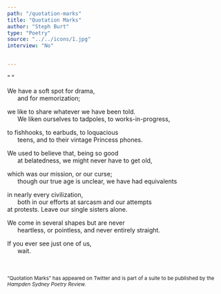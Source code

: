```yaml
---
path: "/quotation-marks"
title: "Quotation Marks"
author: "Steph Burt"
type: "Poetry"
source: "../../icons/1.jpg"
interview: "No"


---
```


“ ”


We have a soft spot for drama,<br />
&nbsp;&nbsp;&nbsp;&nbsp;&nbsp;&nbsp;and for memorization;

we like to share whatever we have been told.<br />
&nbsp;&nbsp;&nbsp;&nbsp;&nbsp;&nbsp;We liken ourselves to tadpoles, to works-in-progress,

to fishhooks, to earbuds, to loquacious<br />
&nbsp;&nbsp;&nbsp;&nbsp;&nbsp;&nbsp;teens, and to their vintage Princess phones.

We used to believe that, being so good<br />
&nbsp;&nbsp;&nbsp;&nbsp;&nbsp;&nbsp;at belatedness, we might never have to get old,

which was our mission, or our curse;<br />
&nbsp;&nbsp;&nbsp;&nbsp;&nbsp;&nbsp;though our true age is unclear, we have had equivalents

in nearly every civilization,<br />
&nbsp;&nbsp;&nbsp;&nbsp;&nbsp;&nbsp;both in our efforts at sarcasm and our attempts<br />
at protests. Leave our single sisters alone.

We come in several shapes but are never<br />
&nbsp;&nbsp;&nbsp;&nbsp;&nbsp;&nbsp;heartless, or pointless, and never entirely straight.

If you ever see just one of us,<br />
&nbsp;&nbsp;&nbsp;&nbsp;&nbsp;&nbsp;wait.


<br /><br />
<small>“Quotation Marks” has appeared on Twitter and is part of a suite to be published by the *Hampden Sydney Poetry Review.* </small>

